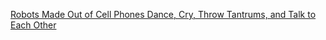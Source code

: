 ---
layout: post
wordpress_id: 602
wordpress_url: http://noesbueno.com/archives/602
date: '2010-05-09 13:00:55 -0500'
date_gmt: '2010-05-09 18:00:55 -0500'
body: |
  <p><a href="http://www.popsci.com/gadgets/article/2010-05/cellphone-robot-dances-cries-and-throws-tantrums">Robots Made Out of Cell Phones Dance, Cry, Throw Tantrums, and Talk to Each Other</a></p>
---